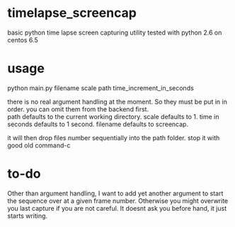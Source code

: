 timelapse_screencap
===================

basic python time lapse screen capturing utility
tested with python 2.6 on centos 6.5

usage
=====
python main.py filename scale path time_increment_in_seconds

there is no real argument handling at the moment. So they must be put in in order.
you can omit them from the backend first.  
path defaults to the current working directory.
scale defaults to 1.
time in seconds defaults to 1 second.
filename defaults to screencap.

it will then drop files number sequentially into the path folder.
stop it with good old command-c


to-do
====
Other than argument handling, I want to add yet another argument to start the sequence over at a given frame number. Otherwise you might overwrite you last capture if you are not careful. It doesnt ask you before hand, it just starts writing.
